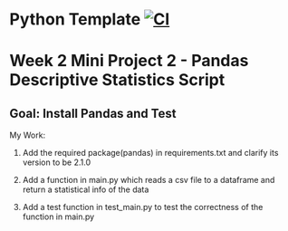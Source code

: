 # Python Template [![CI](https://github.com/Mutian1207/IDS706/actions/workflows/cicd.yml/badge.svg)](https://github.com/Mutian1207/IDS706/actions/workflows/cicd.yml)

# Week 2 Mini Project 2 - Pandas Descriptive Statistics Script

## Goal: Install Pandas and Test

My Work:
1) Add the required package(pandas) in requirements.txt and clarify its version to be 2.1.0

2) Add a function in main.py which reads a csv file to a dataframe and return a statistical info of the data

3) Add a test function in test_main.py to test the correctness of the function in main.py

